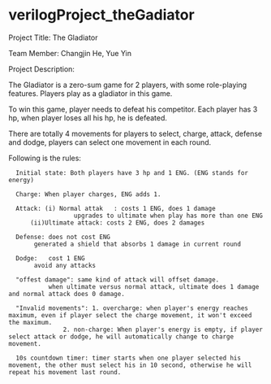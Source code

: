# verilogProject_theGadiator

Project Title:  The Gladiator

Team Member: Changjin He, Yue Yin

Project Description:

  The Gladiator is a zero-sum game for 2 players, with some role-playing features. Players play as a gladiator in this game. 

  To win this game, player needs to defeat his competitor. Each player has 3 hp, when player loses all his hp, he is defeated.

  There are totally 4 movements for players to select, charge, attack, defense and dodge, players can select one movement in each round.
  
  Following is the rules:

	  Initial state: Both players have 3 hp and 1 ENG. (ENG stands for energy)
	
	  Charge: When player charges, ENG adds 1.
    
	  Attack: (i) Normal attak   : costs 1 ENG, does 1 damage
		  		      upgrades to ultimate when play has more than one ENG
		  (ii)Ultimate attack: costs 2 ENG, does 2 damages
            
	  Defense: does not cost ENG
		   generated a shield that absorbs 1 damage in current round
             
	  Dodge:   cost 1 ENG
		   avoid any attacks

	  "offest damage": same kind of attack will offset damage.
			   when ultimate versus normal attack, ultimate does 1 damage and normal attack does 0 damage.		
	
	  "Invalid movements": 1. overcharge: when player's energy reaches maximum, even if player select the charge movement, it won't exceed the maximum.
			       2. non-charge: When player's energy is empty, if player select attack or dodge, he will automatically change to charge movement.
 
	  10s countdown timer: timer starts when one player selected his movement, the other must select his in 10 second, otherwise he will repeat his movement last round.
